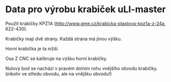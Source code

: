 # Data pro výrobu krabiček uLI-master

Použít krabičky KPZ1A (http://www.gme.cz/krabicka-plastova-kpz1a-z-24a, 622-430).

Krabičky mají dvě strany. Každá strana má jinou výšku.

Horní krabička je ta nižší.

Osa Z CNC se kalibruje na výšku horní krabičky.

Nulový bod se nachází v pravém dolním rohu vnějšího obvodu krabičky. (nikoliv
ve středu obvodu, ale na vnějšku obvodu!)